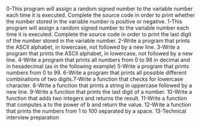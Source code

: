 0-This program will assign a random signed number to the variable number each time it is executed. Complete the source code in order to print whether the number stored in the variable number is positive or negative.
1-This program will assign a random signed number to the variable number each time it is executed. Complete the source code in order to print the last digit of the number stored in the variable number.
2-Write a program that prints the ASCII alphabet, in lowercase, not followed by a new line.
3-Write a program that prints the ASCII alphabet, in lowercase, not followed by a new line.
4-Write a program that prints all numbers from 0 to 98 in decimal and in hexadecimal (as in the following example)
5-Write a program that prints numbers from 0 to 99.
6-Write a program that prints all possible different combinations of two digits.7-Write a function that checks for lowercase character. 
8-Write a function that prints a string in uppercase followed by a new line.
9-Write a function that prints the last digit of a number.
10-Write a function that adds two integers and returns the result.
11-Write a function that computes a to the power of b and return the value.
12-Write a function that prints the numbers from 1 to 100 separated by a space. 13-Technical interview preparation
